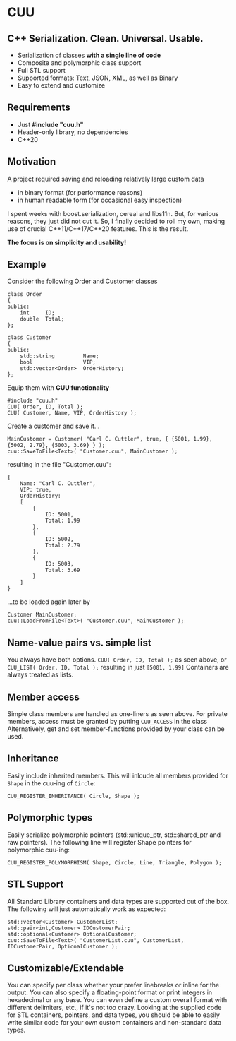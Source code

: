 #  CUU

## C++ Serialization. **C**lean. **U**niversal. **U**sable.
* Serialization of classes **with a single line of code**
* Composite and polymorphic class support
* Full STL support
* Supported formats: Text, JSON, XML, as well as Binary
* Easy to extend and customize

## Requirements
* Just **#include "cuu.h"** 
* Header-only library, no dependencies
* C++20

## Motivation
A project required saving and reloading relatively large custom data 
* in binary format (for performance reasons) 
* in human readable form (for occasional easy inspection)

I spent weeks with boost.serialization, cereal and libs11n. But, for various reasons, they just did not cut it. 
So, I finally decided to roll my own, making use of crucial C++11/C++17/C++20 features. This is the result. 

**The focus is on simplicity and usability!**

## Example
Consider the following Order and Customer classes
```
class Order
{
public:
    int     ID;
    double  Total;
};

class Customer
{
public:
    std::string         Name;
    bool                VIP;
    std::vector<Order>  OrderHistory;
};
```
Equip them with **CUU functionality**
```
#include "cuu.h"
CUU( Order, ID, Total );
CUU( Customer, Name, VIP, OrderHistory );
```
Create a customer and save it...
```
MainCustomer = Customer( "Carl C. Cuttler", true, { {5001, 1.99}, {5002, 2.79}, {5003, 3.69} } );
cuu::SaveToFile<Text>( "Customer.cuu", MainCustomer );
```
resulting in the file "Customer.cuu":
```
{
    Name: "Carl C. Cuttler", 
    VIP: true, 
    OrderHistory: 
    [
        {
            ID: 5001, 
            Total: 1.99
        }, 
        {
            ID: 5002, 
            Total: 2.79
        }, 
        {
            ID: 5003, 
            Total: 3.69
        }
    ]  
}
```
...to be loaded again later by
```
Customer MainCustomer;
cuu::LoadFromFile<Text>( "Customer.cuu", MainCustomer );
```

## Name-value pairs vs. simple list
You always have both options. `CUU( Order, ID, Total );` as seen above, 
or `CUU_LIST( Order, ID, Total );` resulting in just `[5001, 1.99]`
Containers are always treated as lists.

## Member access
Simple class members are handled as one-liners as seen above. 
For private members, access must be granted by putting `CUU_ACCESS` in the class
Alternatively, get and set member-functions provided by your class can be used.

## Inheritance
Easily include inherited members.
This will inlcude all members provided for `Shape` in the cuu-ing of `Circle`:
```
CUU_REGISTER_INHERITANCE( Circle, Shape );
```

## Polymorphic types
Easily serialize polymorphic pointers (std::unique_ptr, std::shared_ptr and raw pointers).
The following line will register Shape pointers for polymorphic cuu-ing:
```
CUU_REGISTER_POLYMORPHISM( Shape, Circle, Line, Triangle, Polygon );
```

## STL Support
All Standard Library containers and data types are supported out of the box. 
The following will just automatically work as expected:
```
std::vector<Customer> CustomerList; 
std::pair<int,Customer> IDCustomerPair; 
std::optional<Customer> OptionalCustomer; 
cuu::SaveToFile<Text>( "CustomerList.cuu", CustomerList, IDCustomerPair, OptionalCustomer );
```

## Customizable/Extendable
You can specify per class whether your prefer linebreaks or inline for the output.
You can also specify a floating-point format or print integers in hexadecimal or any base.
You can even define a custom overall format with different delimiters, etc., if it's not too crazy.
Looking at the supplied code for STL containers, pointers, and data types, you should be able
to easily write similar code for your own custom containers and non-standard data types.

